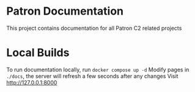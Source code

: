 # Patron Documentation
This project contains documentation for all Patron C2 related projects

# Local Builds
To run documentation locally, run `docker compose up -d`
Modify pages in `./docs`, the server will refresh a few seconds after any changes
Visit http://127.0.0.1:8000
